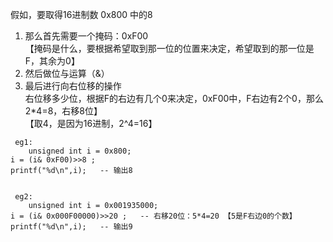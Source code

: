 假如，要取得16进制数 0x800 中的8  
1. 那么首先需要一个掩码：0xF00  
【掩码是什么，要根据希望取到那一位的位置来决定，希望取到的那一位是F，其余为0】 
2. 然后做位与运算（&）  
3. 最后进行向右位移的操作  
右位移多少位，根据F的右边有几个0来决定，0xF00中，F右边有2个0，那么2*4=8，右移8位】  
【取4，是因为16进制，2^4=16】  

```
 eg1:
    unsigned int i = 0x800;
i = (i& 0xF00)>>8 ;
printf("%d\n",i);   -- 输出8


 eg2:
    unsigned int i = 0x001935000;
i = (i& 0x000F00000)>>20 ;   -- 右移20位：5*4=20 【5是F右边0的个数】
printf("%d\n",i);   -- 输出9

```